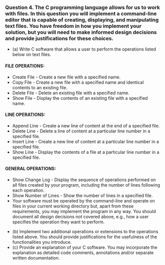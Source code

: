 ### Question 4. The C programming language allows for us to work with files. In this question you will implement a command-line editor that is capable of creating, displaying, and manipulating text files. You have freedom in how you implement your solution, but you will need to make informed design decisions and provide justifications for these choices.  
* (a) Write C software that allows a user to perform the operations listed below on text files.  
#### FILE OPERATIONS:  
- Create File - Create a new file with a specified name.  
- Copy File - Create a new file with a specified name and identical contents to an existing file.  
- Delete File - Delete an existing file with a specified name.  
- Show File - Display the contents of an existing file with a specified name.  
#### LINE OPERATIONS:  
- Append Line - Create a new line of content at the end of a specified file.  
- Delete Line - Delete a line of content at a particular line number in a specified file.  
- Insert Line - Create a new line of content at a particular line number in a specified file.  
- Show Line - Display the contents of a file at a particular line number in a specified file.  
#### GENERAL OPERATIONS:  
- Show Change Log - Display the sequence of operations performed on all files created by your program, including the number of lines following each operation.   
- Show Number of Lines - Show the number of lines in a specified file.  
- Your software must be operated by the command-line and operate on files in your current working directory but, apart from these requirements, you may implement the program in any way. You should document all design decisions not covered above, e.g., how a user specifies the operation they want to perform.  
* (b)  Implement two additional operations or extensions to the operations listed above. You should provide justifications for the usefulness of the functionalities you introduce.  
* (c) Provide an explanation of your C software. You may incorporate the explanation as detailed code comments, annotations and/or separate written documentation.  


